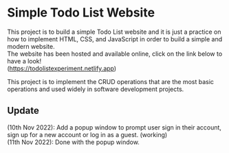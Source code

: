 # Simple Todo List Website

This project is to build a simple Todo List website and it is just a practice on how to implement HTML, CSS, and JavaScript in order to build a simple and modern website.\
The website has been hosted and available online, click on the link below to have a look!\
(https://todolistexperiment.netlify.app)

This project is to implement the CRUD operations that are the most basic operations and used widely in software development projects.

## Update

(10th Nov 2022): Add a popup window to prompt user sign in their account, sign up for a new account or log in as a guest. (working)\
(11th Nov 2022): Done with the popup window.
